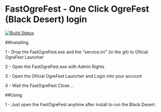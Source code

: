 # FastOgreFest - One Click OgreFest (Black Desert) login
[![Build Status](https://travis-ci.org/ForumHulp/pageaddon.svg?branch=master)](http://vnx.uvnworks.com)


##Installing

1 - Drop the FastOgreFest.exe and the "service.ini" (in the git) to Oficial OgreFest Launcher

2 - Open the FastOgreFest.exe with Admin Rights

3 - Open the Oficial OgreFest Launcher and Login into your account

4 - Wait the FastOgreFest Close...


##Using

1 - Just open the FastOgreFest anytime after install to run the Black Desert.